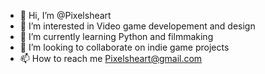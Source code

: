 - 👋 Hi, I’m @Pixelsheart
- 👀 I’m interested in Video game developement and design
- 🌱 I’m currently learning Python and filmmaking
- 💞️ I’m looking to collaborate on indie game projects
- 📫 How to reach me Pixelsheart@gmail.com
